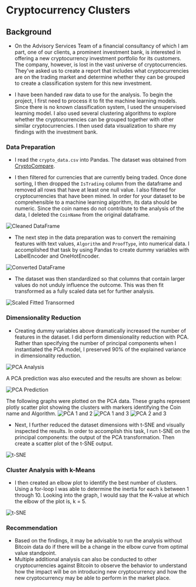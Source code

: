 # Cryptocurrency Clusters

## Background

* On the Advisory Services Team of a financial consultancy of which I am part, one of our clients, a prominent investment bank, is interested in offering a new cryptocurrency investment portfolio for its customers. The company, however, is lost in the vast universe of cryptocurrencies. They’ve asked us to create a report that includes what cryptocurrencies are on the trading market and determine whether they can be grouped to create a classification system for this new investment.

* I have been handed raw data to use for the analysis. To begin the project, I first need to process it to fit the machine learning models. Since there is no known classification system, I used the unsupervised learning model. I also used several clustering algorithms to explore whether the cryptocurrencies can be grouped together with other similar cryptocurrencies. I then used data visualization to share my findings with the investment bank.


### Data Preparation

* I read the `crypto_data.csv` into Pandas. The dataset was obtained from [CryptoCompare](https://min-api.cryptocompare.com/data/all/coinlist).

* I then filtered for currencies that are currently being traded. Once done sorting, I then dropped the `IsTrading` column from the dataframe and removed all rows that have at least one null value. I also filtered for cryptocurrencies that have been mined. In order for your dataset to be comprehensible to a machine learning algorithm, its data should be numeric. Since the coin names do not contribute to the analysis of the data, I deleted the `CoinName` from the original dataframe.

![Cleaned DataFrame](Images.Cleaned_DataFrame.png)

* The next step in the data preparation was to convert the remaining features with text values, `Algorithm` and `ProofType`, into numerical data. I accomplished that task by using Pandas to create dummy variables with LabelEncoder and OneHotEncoder. 

![Converted DataFrame](Images.Converted_DataFrame)

* The dataset was then standardized so that columns that contain larger values do not unduly influence the outcome. This was then fit transformed as a fully scaled data set for further analysis.

![Scaled Fitted Transormed](Images.Scaled_Fit_Transform)

### Dimensionality Reduction

* Creating dummy variables above dramatically increased the number of features in the dataset. I did perform dimensionality reduction with PCA. Rather than specifying the number of principal components when I instantiated the PCA model, I preserved 90% of the explained variance in dimensionality reduction. 

![PCA Analysis](Images.PCA_Analysis)

A PCA prediction was also executed and the results are shown as below:

![PCA Prediction](Images.PCA_prediction)

The following graphs were plotted on the PCA data. These graphs represent plotly scatter plot showing the clusters with markers identifying the Coin name and Algorithm.
![PCA 1 and 2](Images.PCA.1_2)
![PCA 1 and 3](Images.PCA.1_3)
![PCA 2 and 3](Images.PCA.2_3)

* Next, I further reduced the dataset dimensions with t-SNE and visually inspected the results. In order to accomplish this task, I run t-SNE on the principal components: the output of the PCA transformation. Then create a scatter plot of the t-SNE output.

![t-SNE](Images.tsne)

### Cluster Analysis with k-Means

* I then created an elbow plot to identify the best number of clusters. Using a for-loop I was able to determine the inertia for each `k` between 1 through 10. Looking into the graph, I would say that the K-value at which the elbow of the plot is, k = 5.

![t-SNE](Images.tsne)

### Recommendation

* Based on the findings, it may be advisable to run the analysis without Bitcoin data do if there will be a change in the elbow curve from optimal value standpoint. 
* Multiple additional analysis can also be conducted to other cryptocurrencies against Bitcoin to observe the behavior to understand how the impact will be on introducing new cryptocurrency and how the new cryptocurrency may be able to perform in the market place. 


